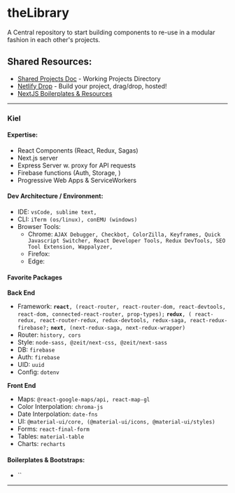 # theLibrary
A Central repository to start building components to re-use in a modular fashion in each other's projects. 

## Shared Resources:
- [Shared Projects Doc](https://docs.google.com/document/d/1bI4gOftEYXE9DX6TvLxKJazUx68ZZZHiH7vTPy3Gp-4/edit "Google Drive") - Working Projects Directory
- [Netlify Drop](https://app.netlify.com/drop "Netlify Drop") - Build your project, drag/drop, hosted!
- [NextJS Boilerplates & Resources](https://github.com/unicodeveloper/awesome-nextjs#boilerplates "Next.js Resources")

---
### Kiel

#### Expertise:
- React Components (React, Redux, Sagas)
- Next.js server
- Express Server w. proxy for API requests
- Firebase functions (Auth, Storage, )
- Progressive Web Apps & ServiceWorkers
#### Dev Architecture / Environment:
- IDE: `vsCode, sublime text, `
- CLI: `iTerm (os/linux), conEMU (windows)`
- Browser Tools:
  - Chrome:  `AJAX Debugger, Checkbot, ColorZilla, Keyframes, Quick Javascript Switcher, React Developer Tools, Redux DevTools, SEO Tool Extension, Wappalyzer, `
  - Firefox: 
  - Edge: 
#### Favorite Packages
__Back End__
- Framework: __`react`__`, (react-router, react-router-dom, react-devtools, react-dom, connected-react-router, prop-types);`  __`redux`__`, ( react-redux, react-router-redux, redux-devtools, redux-saga, react-redux-firebase?;` __`next`__`, (next-redux-saga, next-redux-wrapper) `
- Router: `history, cors`
- Style: `node-sass, @zeit/next-css, @zeit/next-sass`
- DB: `firebase`
- Auth: `firebase`
- UID: `uuid`
- Config: `dotenv`

__Front End__
- Maps: `@react-google-maps/api, react-map-gl`
- Color Interpolation: `chroma-js`
- Date Interpolation: `date-fns`
- UI: `@material-ui/core, (@material-ui/icons, @material-ui/styles)`
- Forms: `react-final-form`
- Tables: `material-table`
- Charts: `recharts`

#### Boilerplates & Bootstraps:
- ``
___